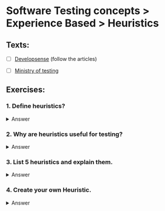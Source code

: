 # Software Testing concepts > Experience Based > Heuristics

## Texts:

- [ ] [Developsense](https://www.developsense.com/blog/2012/04/heuristics-for-understanding-heuristics/) (follow the articles)
- [ ] [Ministry of testing](https://www.ministryoftesting.com/dojo/lessons/software-testing-heuristics-mind-the-gap)


## Exercises:

### 1. Define heuristics?

<Details>
	<summary>Answer</summary>
	Psychology: "Principles which reduce the complex tasks of assessing probabilities and predicting values to simpler judgmental operations."
  In simpler words, heuristics are cognitive shortcuts. We use them under conditions of uncertainty, often automatically without knowing using system 1 thinking, to rapidly solve problems and make decisions. When you consider the vast number of decisions people make on a daily basis, it makes a lot of sense for our brains to use shortcuts to help us quickly assess the different options available. 
</Details>


### 2. Why are heuristics useful for testing?

<Details>
	<summary>Answer</summary>
  It provide shortcuts, hints for our test sessions. It's a good way to structure a test plan when you don't have much information to begin with.
</Details>


### 3. List 5 heuristics and explain them.

<Details>
	<summary>Answer</summary>
	Well, this is on you. I am sorry. Google it! There are so many examples and it's good to write them down after reading it.
</Details>


### 4. Create your own Heuristic.

<Details>
	<summary>Answer</summary>
	Obviously, this is also on you. Feel free to search examples, but here are some tips to create your own:
  - Think on a test scenario. 
    - How would you test it?
    - What tools would you use?
    - Should it be autoamted? How?
  - Now take your last answers and go for a next scenario
    - What are you repeating?
    - What you missed?
  You use heuristics unconsciously, rationalize it and you will be more efficient.
</Details>

